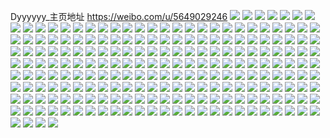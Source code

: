 Dyyyyyy_主页地址 https://weibo.com/u/5649029246 
![](https://wx4.sinaimg.cn/mw2000/006aiKyWgy1h87yv0t9owj323a2vt7wi.jpg) 
![](https://wx4.sinaimg.cn/mw2000/006aiKyWgy1h87yv5hc7bj327n2y71ky.jpg) 
![](https://wx4.sinaimg.cn/mw2000/006aiKyWgy1h87yv2ynh0j324k2u27wj.jpg) 
![](https://wx4.sinaimg.cn/mw2000/006aiKyWly1h0t58w5k0mj32aq32bu0y.jpg) 
![](https://wx4.sinaimg.cn/mw2000/006aiKyWly1h0t58l7kpej32c0340b2d.jpg) 
![](https://wx4.sinaimg.cn/mw2000/006aiKyWly1h0t59bh8vgj329m30uhdv.jpg) 
![](https://wx4.sinaimg.cn/mw2000/006aiKyWgy1h0hfztcudvj31ir20sb29.jpg) 
![](https://wx4.sinaimg.cn/mw2000/006aiKyWgy1h0gavjpm5mj323u35se82.jpg) 
![](https://wx4.sinaimg.cn/mw2000/006aiKyWgy1h0gavm37ypj323p35snpf.jpg) 
![](https://wx4.sinaimg.cn/mw2000/006aiKyWgy1h0gavntpvsj323i35rkjm.jpg) 
![](https://wx4.sinaimg.cn/mw2000/006aiKyWgy1h0gavthdj8j32c0340b2a.jpg) 
![](https://wx4.sinaimg.cn/mw2000/006aiKyWgy1h0gavhk3i5j323u35qb2a.jpg) 
![](https://wx4.sinaimg.cn/mw2000/006aiKyWgy1h0gavv63kfj32c03401kz.jpg) 
![](https://wx4.sinaimg.cn/mw2000/006aiKyWgy1h0gavpon8uj323u35rqv6.jpg) 
![](https://wx4.sinaimg.cn/mw2000/006aiKyWgy1h0gavs4sbdj32bh2bhnpd.jpg) 
![](https://wx4.sinaimg.cn/mw2000/006aiKyWgy1h0gavrd6euj323c35s7wi.jpg) 
![](https://wx4.sinaimg.cn/mw2000/006aiKyWgy1h015rw1to9j325h2vahdu.jpg) 
![](https://wx4.sinaimg.cn/mw2000/006aiKyWgy1h015ryjzjfj321r2qd1ky.jpg) 
![](https://wx4.sinaimg.cn/mw2000/006aiKyWgy1h015rxcfuuj321p2q8qv6.jpg) 
![](https://wx4.sinaimg.cn/mw2000/006aiKyWgy1h015s08h4bj32502un7wi.jpg) 
![](https://wx4.sinaimg.cn/mw2000/006aiKyWgy1gyqavrsi0pj32bm2bmkjm.jpg) 
![](https://wx4.sinaimg.cn/mw2000/006aiKyWgy1gyqaxzhay2j32c0340u0z.jpg) 
![](https://wx4.sinaimg.cn/mw2000/006aiKyWgy1gyqavvsdh7j32c033y7wi.jpg) 
![](https://wx4.sinaimg.cn/mw2000/006aiKyWgy1gyqaxwfqh7j323g2smkjl.jpg) 
![](https://wx4.sinaimg.cn/mw2000/006aiKyWgy1gyqavq6de4j329c30g1kz.jpg) 
![](https://wx4.sinaimg.cn/mw2000/006aiKyWgy1gyqay0gd1ij31hh1hh1dw.jpg) 
![](https://wx4.sinaimg.cn/mw2000/006aiKyWgy1gyqavo1g3mj31oc1l3qq0.jpg) 
![](https://wx4.sinaimg.cn/mw2000/006aiKyWgy1gyqaxxiz9gj32zo28r1ky.jpg) 
![](https://wx4.sinaimg.cn/mw2000/006aiKyWgy1gyqavtdb7wj32c0340qv6.jpg) 
![](https://wx4.sinaimg.cn/mw2000/006aiKyWgy1gyjckuv2n0j32rk271hdu.jpg) 
![](https://wx4.sinaimg.cn/mw2000/006aiKyWgy1gyjcky1q5cj31ux2h8npd.jpg) 
![](https://wx4.sinaimg.cn/mw2000/006aiKyWgy1gyjcks3r5dj32c033z7wi.jpg) 
![](https://wx4.sinaimg.cn/mw2000/006aiKyWgy1gyjckzquq9j32c02c0npd.jpg) 
![](https://wx4.sinaimg.cn/mw2000/006aiKyWgy1gyjckww0ioj32c033zx6p.jpg) 
![](https://wx4.sinaimg.cn/mw2000/006aiKyWgy1gyjcl1g7apj32a42a4x6p.jpg) 
![](https://wx4.sinaimg.cn/mw2000/006aiKyWly1gy7bhk5o0sj30u0140aiu.jpg) 
![](https://wx4.sinaimg.cn/mw2000/006aiKyWly1gy7bhjlob8j30u0140qb8.jpg) 
![](https://wx4.sinaimg.cn/mw2000/006aiKyWgy1gsfchtiun0j33402c0b29.jpg) 
![](https://wx4.sinaimg.cn/mw2000/006aiKyWgy1gsfchv5xgfj32u91wuu0x.jpg) 
![](https://wx4.sinaimg.cn/mw2000/006aiKyWgy1gsfchp2shcj32c02c0ql0.jpg) 
![](https://wx4.sinaimg.cn/mw2000/006aiKyWgy1gsfchs4kltj32ps1j0b29.jpg) 
![](https://wx4.sinaimg.cn/mw2000/006aiKyWgy1gsfcirc0h8j30rs12nh1d.jpg) 
![](https://wx4.sinaimg.cn/mw2000/006aiKyWgy1gsfchq7966j33402c04qp.jpg) 
![](https://wx4.sinaimg.cn/mw2000/006aiKyWgy1gsfcleh4l6j326f2xkx68.jpg) 
![](https://wx4.sinaimg.cn/mw2000/006aiKyWgy1gsfclisaqlj32vn1vxb2a.jpg) 
![](https://wx4.sinaimg.cn/mw2000/006aiKyWgy1gsfclgjactj32c03407jp.jpg) 
![](https://wx4.sinaimg.cn/mw2000/006aiKyWgy1gsfcmwd2vkj31o02804qp.jpg) 
![](https://wx4.sinaimg.cn/mw2000/006aiKyWgy1gqarfr3ea8j322n340qv6.jpg) 
![](https://wx4.sinaimg.cn/mw2000/006aiKyWgy1gqarg1tlodj32yo4g0npm.jpg) 
![](https://wx4.sinaimg.cn/mw2000/006aiKyWgy1gqarfxfgmpj323u35sqvd.jpg) 
![](https://wx4.sinaimg.cn/mw2000/006aiKyWgy1gqargop5unj323u35sb2k.jpg) 
![](https://wx4.sinaimg.cn/mw2000/006aiKyWgy1gqarg7j3swj323u35s7wu.jpg) 
![](https://wx4.sinaimg.cn/mw2000/006aiKyWgy1gqargvll6lj32yo4g0he6.jpg) 
![](https://wx4.sinaimg.cn/mw2000/006aiKyWgy1gqargbwdizj323u35sqvd.jpg) 
![](https://wx4.sinaimg.cn/mw2000/006aiKyWgy1gqarfoyvwrj31sv2pa1ky.jpg) 
![](https://wx4.sinaimg.cn/mw2000/006aiKyWgy1gqargi06fwj323u35she2.jpg) 
![](https://wx4.sinaimg.cn/mw2000/006aiKyWgy1gpsp01co74j30u10u0k3w.jpg) 
![](https://wx4.sinaimg.cn/mw2000/006aiKyWgy1gpsp00netnj30u00u0gts.jpg) 
![](https://wx4.sinaimg.cn/mw2000/006aiKyWgy1gpsp030e3kj30u00u0wnr.jpg) 
![](https://wx4.sinaimg.cn/mw2000/006aiKyWgy1gpsp03ntsfj30u00u0dph.jpg) 
![](https://wx4.sinaimg.cn/mw2000/006aiKyWgy1gpspwa1j3rj30u00u0gu2.jpg) 
![](https://wx4.sinaimg.cn/mw2000/006aiKyWgy1gpsp0201yaj30u00u0qbk.jpg) 
![](https://wx4.sinaimg.cn/mw2000/006aiKyWgy1gpsphdj12fj30u00u0thn.jpg) 
![](https://wx4.sinaimg.cn/mw2000/006aiKyWgy1gpspvh395kj30u00u00y2.jpg) 
![](https://wx4.sinaimg.cn/mw2000/006aiKyWgy1gpsphi9m9rj30u00u0n6n.jpg) 
![](https://wx4.sinaimg.cn/mw2000/006aiKyWgy1gpspvhpgh2j30u00u0jwt.jpg) 
![](https://wx4.sinaimg.cn/mw2000/006aiKyWly1gpaa3ccu9yj31l924ae81.jpg) 
![](https://wx4.sinaimg.cn/mw2000/006aiKyWly1gpaa3d6q7jj31h71yx4qp.jpg) 
![](https://wx4.sinaimg.cn/mw2000/006aiKyWly1go84iutzddj328y28yu0x.jpg) 
![](https://wx4.sinaimg.cn/mw2000/006aiKyWly1go84itkwhdj32zv28w1kz.jpg) 
![](https://wx4.sinaimg.cn/mw2000/006aiKyWly1go84ixyyo3j32702xdhdt.jpg) 
![](https://wx4.sinaimg.cn/mw2000/006aiKyWly1go84lnjfj3j33402c0u0z.jpg) 
![](https://wx4.sinaimg.cn/mw2000/006aiKyWly1go84nysecej31o0280b29.jpg) 
![](https://wx4.sinaimg.cn/mw2000/006aiKyWly1go84j7c3ddj33402c0e84.jpg) 
![](https://wx4.sinaimg.cn/mw2000/006aiKyWly1go84j2jn6xj32xf272hdu.jpg) 
![](https://wx4.sinaimg.cn/mw2000/006aiKyWly1go84lp2no7j327q2ybe81.jpg) 
![](https://wx4.sinaimg.cn/mw2000/006aiKyWly1go84j51etzj32rb2211kz.jpg) 
![](https://wx4.sinaimg.cn/mw2000/006aiKyWly1go5r6t95juj31o81o87wi.jpg) 
![](https://wx4.sinaimg.cn/mw2000/006aiKyWly1go5r8a86zij32c02c04qq.jpg) 
![](https://wx4.sinaimg.cn/mw2000/006aiKyWly1go5r6ukhw0j31p71p7kjm.jpg) 
![](https://wx4.sinaimg.cn/mw2000/006aiKyWly1go5r6rbm8uj31ny27x4qq.jpg) 
![](https://wx4.sinaimg.cn/mw2000/006aiKyWly1go5r71t5waj32c03401kx.jpg) 
![](https://wx4.sinaimg.cn/mw2000/006aiKyWly1go5r6xg4auj32602w07wj.jpg) 
![](https://wx4.sinaimg.cn/mw2000/006aiKyWly1go5r6vpi0aj31o0280qv5.jpg) 
![](https://wx4.sinaimg.cn/mw2000/006aiKyWly1go5r6zqnkkj32c0340e81.jpg) 
![](https://wx4.sinaimg.cn/mw2000/006aiKyWly1go5r6ph6vwj31o0280qv5.jpg) 
![](https://wx4.sinaimg.cn/mw2000/006aiKyWly1go5r74ic3kj32c0340kjl.jpg) 
![](https://wx4.sinaimg.cn/mw2000/006aiKyWly1go3fbapj0zj323u34te81.jpg) 
![](https://wx4.sinaimg.cn/mw2000/006aiKyWly1go1aadl2gfj31g21xfhdt.jpg) 
![](https://wx4.sinaimg.cn/mw2000/006aiKyWly1go1aaevaylj31ns1nse81.jpg) 
![](https://wx4.sinaimg.cn/mw2000/006aiKyWly1go1aa7j0kkj323r23r7wh.jpg) 
![](https://wx4.sinaimg.cn/mw2000/006aiKyWly1go1aab0psmj31j921ohdt.jpg) 
![](https://wx4.sinaimg.cn/mw2000/006aiKyWly1go1aahjcnij31ge1geqt2.jpg) 
![](https://wx4.sinaimg.cn/mw2000/006aiKyWly1go1aagoo1tj324w24w4qq.jpg) 
![](https://wx4.sinaimg.cn/mw2000/006aiKyWly1gnydshu3gjj32l81gge81.jpg) 
![](https://wx4.sinaimg.cn/mw2000/006aiKyWly1gnydsdh4z7j30u0140ajx.jpg) 
![](https://wx4.sinaimg.cn/mw2000/006aiKyWly1gnydsfx9asj32o81i4npd.jpg) 
![](https://wx4.sinaimg.cn/mw2000/006aiKyWly1gnydsoblgfj32382sab2c.jpg) 
![](https://wx4.sinaimg.cn/mw2000/006aiKyWly1gnydsjgp7bj31ht1hte81.jpg) 
![](https://wx4.sinaimg.cn/mw2000/006aiKyWly1gnydstdkuhj32c0340e84.jpg) 
![](https://wx4.sinaimg.cn/mw2000/006aiKyWly1gnydswocx2j31pc1pckjm.jpg) 
![](https://wx4.sinaimg.cn/mw2000/006aiKyWly1gnydsct1u4j32182pn4qq.jpg) 
![](https://wx4.sinaimg.cn/mw2000/006aiKyWly1gnydszfs2uj323y23y4qq.jpg) 
![](https://wx4.sinaimg.cn/mw2000/006aiKyWgy1gm4qh47vdhj31vj2i2qv6.jpg) 
![](https://wx4.sinaimg.cn/mw2000/006aiKyWgy1gm4qh9nmtoj320h20hu0c.jpg) 
![](https://wx4.sinaimg.cn/mw2000/006aiKyWgy1gm4qhjda4aj324e24ekjl.jpg) 
![](https://wx4.sinaimg.cn/mw2000/006aiKyWgy1gm4qgpcwd3j32342s5e83.jpg) 
![](https://wx4.sinaimg.cn/mw2000/006aiKyWgy1gm0ks73991j31jk2bcb2n.jpg) 
![](https://wx4.sinaimg.cn/mw2000/006aiKyWgy1gm0knjryrtj31jk2bcu1b.jpg) 
![](https://wx4.sinaimg.cn/mw2000/006aiKyWgy1gm0vzzgt4gj31jk2bce8f.jpg) 
![](https://wx4.sinaimg.cn/mw2000/006aiKyWgy1gm0kpww6rej31jk2bc7wv.jpg) 
![](https://wx4.sinaimg.cn/mw2000/006aiKyWgy1glgfnylddlj320k2sq1ky.jpg) 
![](https://wx4.sinaimg.cn/mw2000/006aiKyWgy1glby937ytqj31bc1bcdtk.jpg) 
![](https://wx4.sinaimg.cn/mw2000/006aiKyWgy1glby9elq4bj31o01o0hdt.jpg) 
![](https://wx4.sinaimg.cn/mw2000/006aiKyWgy1glby8j9e8ij31m625k4qq.jpg) 
![](https://wx4.sinaimg.cn/mw2000/006aiKyWgy1glby8zw9bqj32c02c07wh.jpg) 
![](https://wx4.sinaimg.cn/mw2000/006aiKyWgy1glby8o3wooj32801o01ky.jpg) 
![](https://wx4.sinaimg.cn/mw2000/006aiKyWgy1glby8h5sj2j315f15ftzi.jpg) 
![](https://wx4.sinaimg.cn/mw2000/006aiKyWgy1glby8lsx7jj31o0280x6p.jpg) 
![](https://wx4.sinaimg.cn/mw2000/006aiKyWgy1glby8y7hzdj31o01o0npd.jpg) 
![](https://wx4.sinaimg.cn/mw2000/006aiKyWgy1glby8wjm2lj31er1ertuf.jpg) 
![](https://wx4.sinaimg.cn/mw2000/006aiKyWgy1glby8v68ubj32c02c0hdy.jpg) 
![](https://wx4.sinaimg.cn/mw2000/006aiKyWgy1glbyapwwchj31ku1kukjl.jpg) 
![](https://wx4.sinaimg.cn/mw2000/006aiKyWgy1gkz31y21avj30ys19ik3w.jpg) 
![](https://wx4.sinaimg.cn/mw2000/006aiKyWgy1gkz31zf762j322h1o04qp.jpg) 
![](https://wx4.sinaimg.cn/mw2000/006aiKyWgy1gkz321ytldj31k420le81.jpg) 
![](https://wx4.sinaimg.cn/mw2000/006aiKyWgy1gkz326ez32j328k28kqv5.jpg) 
![](https://wx4.sinaimg.cn/mw2000/006aiKyWgy1gkz328y9k3j32801o04qp.jpg) 
![](https://wx4.sinaimg.cn/mw2000/006aiKyWgy1gkz31xbsg1j32c02c0b29.jpg) 
![](https://wx4.sinaimg.cn/mw2000/006aiKyWgy1gjcpq6qwygj32801o0npd.jpg) 
![](https://wx4.sinaimg.cn/mw2000/006aiKyWgy1gjcpq5er8xj31o01o0tzv.jpg) 
![](https://wx4.sinaimg.cn/mw2000/006aiKyWgy1gjcpq62extj31mf1mf4qp.jpg) 
![](https://wx4.sinaimg.cn/mw2000/006aiKyWgy1gjcpq8zo03j31k925d1ky.jpg) 
![](https://wx4.sinaimg.cn/mw2000/006aiKyWgy1gjcpq4fxihj32c0340hdv.jpg) 
![](https://wx4.sinaimg.cn/mw2000/006aiKyWgy1gjcpq8361ij321l1m3e81.jpg) 
![](https://wx4.sinaimg.cn/mw2000/006aiKyWgy1gjcpqtvwzjj32801o0npd.jpg) 
![](https://wx4.sinaimg.cn/mw2000/006aiKyWgy1gjcps1r5hsj31z41hcqv5.jpg) 
![](https://wx4.sinaimg.cn/mw2000/006aiKyWgy1gjcprpdwgnj31400u0qb3.jpg) 
![](https://wx4.sinaimg.cn/mw2000/006aiKyWgy1gikf6u4ht2j30u00u0gqw.jpg) 
![](https://wx4.sinaimg.cn/mw2000/006aiKyWgy1gikfd00wv0j31o01o0qv5.jpg) 
![](https://wx4.sinaimg.cn/mw2000/006aiKyWgy1gikfdsbsoaj30sg0sgmxd.jpg) 
![](https://wx4.sinaimg.cn/mw2000/006aiKyWgy1gikf6vd95wj32801o07wh.jpg) 
![](https://wx4.sinaimg.cn/mw2000/006aiKyWly1ghx9eyw2naj31ja21p7wh.jpg) 
![](https://wx4.sinaimg.cn/mw2000/006aiKyWly1ghx9hq7ld6j30sg0sgmxd.jpg) 
![](https://wx4.sinaimg.cn/mw2000/006aiKyWly1ghx9f5s5zvj31i51i5qrh.jpg) 
![](https://wx4.sinaimg.cn/mw2000/006aiKyWly1ghv7w5sdm4j334027akjo.jpg) 
![](https://wx4.sinaimg.cn/mw2000/006aiKyWly1ghv7w9ftp8j32c02c07wh.jpg) 
![](https://wx4.sinaimg.cn/mw2000/006aiKyWly1ghv7w14c5lj32bs1qu7wj.jpg) 
![](https://wx4.sinaimg.cn/mw2000/006aiKyWly1ghv7w8escfj32as32e1kz.jpg) 
![](https://wx4.sinaimg.cn/mw2000/006aiKyWly1ghv7wb73n4j32c02c0h4n.jpg) 
![](https://wx4.sinaimg.cn/mw2000/006aiKyWly1ghv7w39ijjj33402c0b2c.jpg) 
![](https://wx4.sinaimg.cn/mw2000/006aiKyWly1ghv7yl605lj31o01o0e82.jpg) 
![](https://wx4.sinaimg.cn/mw2000/006aiKyWly1ghv7wcgw92j333u1v4qmp.jpg) 
![](https://wx4.sinaimg.cn/mw2000/006aiKyWly1ghv7wa6j3oj31hh1h0e3e.jpg) 
![](https://wx4.sinaimg.cn/mw2000/006aiKyWgy1ggixkicx5sj33402c04l9.jpg) 
![](https://wx4.sinaimg.cn/mw2000/006aiKyWgy1ggixkkk50sj31o01o04qp.jpg) 
![](https://wx4.sinaimg.cn/mw2000/006aiKyWgy1ggixkgetq6j33221px4qp.jpg) 
![](https://wx4.sinaimg.cn/mw2000/006aiKyWgy1ggixkndv4nj31o01o0npd.jpg) 
![](https://wx4.sinaimg.cn/mw2000/006aiKyWgy1ggixk93217j32c02c079k.jpg) 
![](https://wx4.sinaimg.cn/mw2000/006aiKyWgy1ggixkp0ttbj31i21i27wh.jpg) 
![](https://wx4.sinaimg.cn/mw2000/006aiKyWgy1ggixkav1nzj33402c0wtq.jpg) 
![](https://wx4.sinaimg.cn/mw2000/006aiKyWgy1ggixkr1wo9j31h71yzkjl.jpg) 
![](https://wx4.sinaimg.cn/mw2000/006aiKyWgy1ggixkeefnjj33402c0e81.jpg) 
![](https://wx4.sinaimg.cn/mw2000/006aiKyWgy1ggf56iww7fj30sg0sgq36.jpg) 
![](https://wx4.sinaimg.cn/mw2000/006aiKyWgy1ggf56dgjibj322n2rjb2a.jpg) 
![](https://wx4.sinaimg.cn/mw2000/006aiKyWgy1ggf58txo23j30sg0sgq36.jpg) 
![](https://wx4.sinaimg.cn/mw2000/006aiKyWgy1ggf56a6ir0j32c0340x6q.jpg) 
![](https://wx4.sinaimg.cn/mw2000/006aiKyWgy1ggf56jf0pzj30u00u0mzp.jpg) 
![](https://wx4.sinaimg.cn/mw2000/006aiKyWgy1ggf56ic217j31ws2jpx6p.jpg) 
![](https://wx4.sinaimg.cn/mw2000/006aiKyWgy1gg95vswuwoj34tc37kqvc.jpg) 
![](https://wx4.sinaimg.cn/mw2000/006aiKyWgy1gg95ujpidoj30v94jxnpd.jpg) 
![](https://wx4.sinaimg.cn/mw2000/006aiKyWgy1gg95vy55imj34tc37kqva.jpg) 
![](https://wx4.sinaimg.cn/mw2000/006aiKyWgy1gg95vh8h6oj34tc37kx6v.jpg) 
![](https://wx4.sinaimg.cn/mw2000/006aiKyWgy1gg95uflwznj30v91iok80.jpg) 
![](https://wx4.sinaimg.cn/mw2000/006aiKyWgy1gg95vbgj3nj34tc37ku17.jpg) 
![](https://wx4.sinaimg.cn/mw2000/006aiKyWgy1gg95vztn11j31900u0n4k.jpg) 
![](https://wx4.sinaimg.cn/mw2000/006aiKyWgy1gg95uhrvk2j30v966ge82.jpg) 
![](https://wx4.sinaimg.cn/mw2000/006aiKyWgy1gg961md11bj34tc37k4qz.jpg) 
![](https://wx4.sinaimg.cn/mw2000/006aiKyWgy1gg95vmsf81j34tc37ku13.jpg) 
![](https://wx4.sinaimg.cn/mw2000/006aiKyWgy1gg9625nu46j30v91augxz.jpg) 
![](https://wx4.sinaimg.cn/mw2000/006aiKyWgy1gg95w9alf6j31w019cnpd.jpg) 
![](https://wx4.sinaimg.cn/mw2000/006aiKyWgy1gg95vz9ancj31900u0qls.jpg) 
![](https://wx4.sinaimg.cn/mw2000/006aiKyWgy1gg95w7k0hrj31w0198b29.jpg) 
![](https://wx4.sinaimg.cn/mw2000/006aiKyWgy1gg95w5nrw2j33402c04qx.jpg) 
![](https://wx4.sinaimg.cn/mw2000/006aiKyWly1gekxczlw33j31o01o04ox.jpg) 
![](https://wx4.sinaimg.cn/mw2000/006aiKyWly1gekxd0f1opj31o01o0nld.jpg) 
![](https://wx4.sinaimg.cn/mw2000/006aiKyWly1gekxcyrsz0j31o01o0nl5.jpg) 
![](https://wx4.sinaimg.cn/mw2000/006aiKyWly1gebt00695xj31w01w04qp.jpg) 
![](https://wx4.sinaimg.cn/mw2000/006aiKyWly1gebt06husej31o01o0qv5.jpg) 
![](https://wx4.sinaimg.cn/mw2000/006aiKyWly1gebt07w1o7j31w01w0b29.jpg) 
![](https://wx4.sinaimg.cn/mw2000/006aiKyWly1gebt09vndqj31o01o0hbc.jpg) 
![](https://wx4.sinaimg.cn/mw2000/006aiKyWly1gebt0dazdvj32a4267x6q.jpg) 
![](https://wx4.sinaimg.cn/mw2000/006aiKyWly1gebt0f2vinj31k81k8h9e.jpg) 
![](https://wx4.sinaimg.cn/mw2000/006aiKyWly1gebt0hf7zgj31o01o0e82.jpg) 
![](https://wx4.sinaimg.cn/mw2000/006aiKyWly1gebt0izj2jj31i31f7kfn.jpg) 
![](https://wx4.sinaimg.cn/mw2000/006aiKyWly1gebt0kfdffj30v90v9qci.jpg) 
![](https://wx4.sinaimg.cn/mw2000/006aiKyWly1gebt1987gcj31w01w0hdt.jpg) 
![](https://wx4.sinaimg.cn/mw2000/006aiKyWly1gebt0v8k48j32c02c0hdu.jpg) 
![](https://wx4.sinaimg.cn/mw2000/006aiKyWly1gdxui5zt5wj31mh1ks4qp.jpg) 
![](https://wx4.sinaimg.cn/mw2000/006aiKyWly1gdxui7arlxj32c02c0e82.jpg) 
![](https://wx4.sinaimg.cn/mw2000/006aiKyWly1gb82tuje0pj315o15oap7.jpg) 
![](https://wx4.sinaimg.cn/mw2000/006aiKyWly1gb82tu4fkbj315o15ok6x.jpg) 
![](https://wx4.sinaimg.cn/mw2000/006aiKyWgy1gag61qfm6oj30rs1jk1kx.jpg) 
![](https://wx4.sinaimg.cn/mw2000/006aiKyWgy1gag61vr4ctj30rs195qno.jpg) 
![](https://wx4.sinaimg.cn/mw2000/006aiKyWgy1gag61owzunj30rs1qn1hy.jpg) 
![](https://wx4.sinaimg.cn/mw2000/006aiKyWgy1gag61un0ynj30u0140qao.jpg) 
![](https://wx4.sinaimg.cn/mw2000/006aiKyWgy1gag62ov1a4j31o01o0qv5.jpg) 
![](https://wx4.sinaimg.cn/mw2000/006aiKyWgy1gag61nsgxtj30u0140ap8.jpg) 
![](https://wx4.sinaimg.cn/mw2000/006aiKyWgy1gag61rs6eqj30rs1qm1kx.jpg) 
![](https://wx4.sinaimg.cn/mw2000/006aiKyWgy1gag61tzohtj30u03r64pv.jpg) 
![](https://wx4.sinaimg.cn/mw2000/006aiKyWgy1gag61sob1zj30rs15rapg.jpg) 
